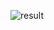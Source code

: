 ![result](https://github.com/Khawaja-Abdul-Haleem/iOS_Apps_Swift/assets/59179832/b6aae7ca-860f-464e-a10a-8bef6638d5bf)

